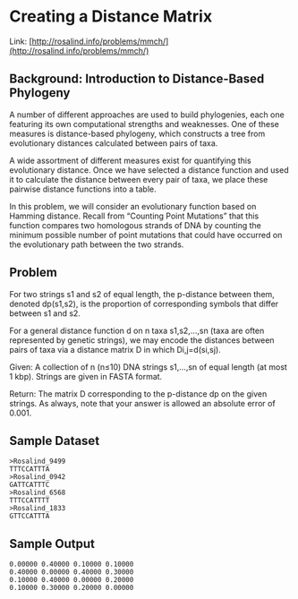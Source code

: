 # Creating a Distance Matrix

Link: [http://rosalind.info/problems/mmch/](http://rosalind.info/problems/mmch/)

## Background: Introduction to Distance-Based Phylogeny

A number of different approaches are used to build phylogenies, each one featuring its own computational strengths and weaknesses. One of these measures is distance-based phylogeny, which constructs a tree from evolutionary distances calculated between pairs of taxa.

A wide assortment of different measures exist for quantifying this evolutionary distance. Once we have selected a distance function and used it to calculate the distance between every pair of taxa, we place these pairwise distance functions into a table.

In this problem, we will consider an evolutionary function based on Hamming distance. Recall from “Counting Point Mutations” that this function compares two homologous strands of DNA by counting the minimum possible number of point mutations that could have occurred on the evolutionary path between the two strands.

## Problem

For two strings s1 and s2 of equal length, the p-distance between them, denoted dp(s1,s2), is the proportion of corresponding symbols that differ between s1 and s2.

For a general distance function d on n taxa s1,s2,…,sn (taxa are often represented by genetic strings), we may encode the distances between pairs of taxa via a distance matrix D in which Di,j=d(si,sj).

Given: A collection of n (n≤10) DNA strings s1,…,sn of equal length (at most 1 kbp). Strings are given in FASTA format.

Return: The matrix D corresponding to the p-distance dp on the given strings. As always, note that your answer is allowed an absolute error of 0.001.

## Sample Dataset

```
>Rosalind_9499
TTTCCATTTA
>Rosalind_0942
GATTCATTTC
>Rosalind_6568
TTTCCATTTT
>Rosalind_1833
GTTCCATTTA
```

## Sample Output

```
0.00000 0.40000 0.10000 0.10000
0.40000 0.00000 0.40000 0.30000
0.10000 0.40000 0.00000 0.20000
0.10000 0.30000 0.20000 0.00000
```